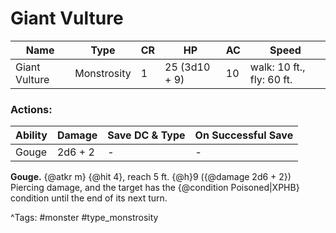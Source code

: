# Giant Vulture

| Name | Type | CR | HP | AC | Speed |
|------|------|----|----|----|-------|
| Giant Vulture | Monstrosity | 1 | 25 (3d10 + 9) | 10 | walk: 10 ft., fly: 60 ft. |

### Actions:

| Ability | Damage | Save DC & Type | On Successful Save |
|---------|--------|----------------|--------------------|
| Gouge | 2d6 + 2 | - | - |


**Gouge.** {@atkr m} {@hit 4}, reach 5 ft. {@h}9 ({@damage 2d6 + 2}) Piercing damage, and the target has the {@condition Poisoned|XPHB} condition until the end of its next turn.

^Tags: #monster #type_monstrosity